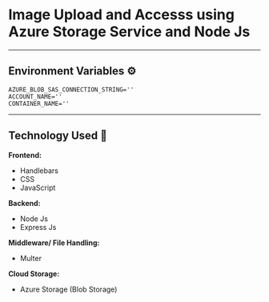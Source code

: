 # Image Upload and Accesss using Azure Storage Service and Node Js

---

## Environment Variables ⚙️
```
AZURE_BLOB_SAS_CONNECTION_STRING=''
ACCOUNT_NAME=''
CONTAINER_NAME=''
```
---

## Technology Used 🚀

**Frontend:**
- Handlebars
- CSS
- JavaScript

**Backend:**
- Node Js
- Express Js

**Middleware/ File Handling:**
- Multer

**Cloud Storage:**
- Azure Storage (Blob Storage)
